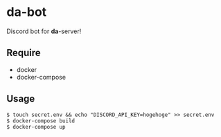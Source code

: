 # da-bot

Discord bot for **da**-server! 

## Require

- docker
- docker-compose

## Usage

```
$ touch secret.env && echo "DISCORD_API_KEY=hogehoge" >> secret.env
$ docker-compose build
$ docker-compose up
```
